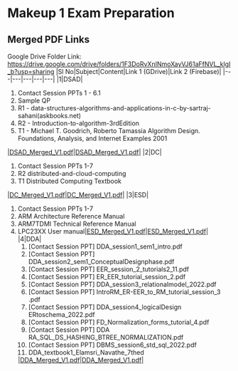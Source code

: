 # Makeup 1 Exam Preparation

## Merged PDF Links

Google Drive Folder Link: https://drive.google.com/drive/folders/1F3DoRvXnINmoXayVJ61aFfNVL_klgI_b?usp=sharing
|Sl No|Subject|Content|Link 1 (GDrive)|Link 2 (Firebase)|
|---|---|---|---|---|
|1|DSAD|<ol><li>Contact Session PPTs 1 - 6.1</li><li>Sample QP</li><li>R1 - data-structures-algorithms-and-applications-in-c-by-sartraj-sahani(askbooks.net)</li><li>R2 - Introduction-to-algorithm-3rdEdition</li><li>T1 - Michael T. Goodrich, Roberto Tamassia Algorithm Design. Foundations, Analysis, and Internet Examples 2001</li></ol>|[DSAD_Merged_V1.pdf](https://drive.google.com/file/d/1pYHkwZLHBfgXJJ2UWjkS-Hth_C0ZMXSE/view?usp=sharing)|[DSAD_Merged_V1.pdf](https://firebasestorage.googleapis.com/v0/b/fir-react-demo-c5a92.appspot.com/o/bits-makeup-1-merged-pdfs%2FDSAD_Merged_V1.pdf?alt=media&token=eb1b3837-b4f5-45bb-b851-acd04c3c2196)|
|2|DC|<ol><li>Contact Session PPTs 1-7</li><li>R2 distributed-and-cloud-computing</li><li>T1 Distributed Computing Textbook</li></ol>|[DC_Merged_V1.pdf](https://drive.google.com/file/d/1-rMFTCSmGJusCn6oZirngR1MkFBsNVhg/view?usp=sharing)|[DC_Merged_V1.pdf](https://firebasestorage.googleapis.com/v0/b/fir-react-demo-c5a92.appspot.com/o/bits-makeup-1-merged-pdfs%2FDC_Merged_V1.pdf?alt=media&token=be167c3d-0920-4b22-b9ee-092881a9c808)|
|3|ESD|<ol><li>Contact Session PPTs 1-7</li><li>ARM Architecture Reference Manual</li><li>ARM7TDMI Technical Reference Manual</li><li>LPC23XX User manual|[ESD_Merged_V1.pdf](https://drive.google.com/file/d/1pYHkwZLHBfgXJJ2UWjkS-Hth_C0ZMXSE/view?usp=sharing)|[ESD_Merged_V1.pdf](https://firebasestorage.googleapis.com/v0/b/fir-react-demo-c5a92.appspot.com/o/bits-makeup-1-merged-pdfs%2FESD_Merged_V1.pdf?alt=media&token=bc4445e1-be1c-4bbd-b76d-ce50ae6a847d)|
|4|DDA|<ol><li> [Contact Session PPT] DDA_session1_sem1_intro.pdf</li><li> [Contact Session PPT] DDA_session2_sem1_ConceptualDesignphase.pdf</li><li> [Contact Session PPT] EER_session_2_tutorials2_11.pdf</li><li> [Contact Session PPT] ER_EER_tutorial_session_2.pdf</li><li> [Contact Session PPT] DDA_session3_relationalmodel_2022.pdf</li><li> [Contact Session PPT] IntroRM_ER-EER_to_RM_tutorial_session_3 .pdf</li><li> [Contact Session PPT] DDA_session4_logicalDesign ERtoschema_2022.pdf</li><li> [Contact Session PPT] FD_Normalization_forms_tutorial_4.pdf</li><li> [Contact Session PPT] DDA RA_SQL_DS_HASHING_BTREE_NORMALIZATION.pdf</li><li> [Contact Session PPT] DBMS_session6_std_sql_2022.pdf</li><li>DDA_textbook1_Elamsri_Navathe_7thed</li></ol>|[DDA_Merged_V1.pdf](https://drive.google.com/file/d/12q-I-CCOVrreoBCpVjRBiN2pIFnin5oT/view?usp=sharing)|[DDA_Merged_V1.pdf](https://firebasestorage.googleapis.com/v0/b/fir-react-demo-c5a92.appspot.com/o/bits-makeup-1-merged-pdfs%2FDDA_Merged_V1.pdf?alt=media&token=8c97f86f-055a-4dd4-91b9-b8382c53196e)|
